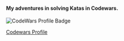 
#### My adventures in solving Katas in Codewars.

![CodeWars Profile Badge](https://www.codewars.com/users/Unsung-crusader/badges/large)

[Codewars Profile](https://www.codewars.com/users/Unsung-crusader/stats)
